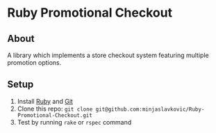 # Ruby Promotional Checkout

## About
A library which implements a store checkout system featuring multiple promotion options.

## Setup
1. Install [Ruby](https://www.ruby-lang.org/en/downloads/) and [Git](https://git-scm.com/)
2. Clone this repo: `git clone git@github.com:minjaslavkovic/Ruby-Promotional-Checkout.git`
3. Test by running `rake` or `rspec` command
